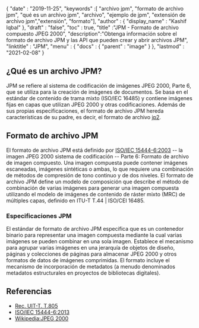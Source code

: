 {
  "date" : "2019-11-25",
  "keywords" :[ "archivo jpm", "formato de archivo jpm", "qué es un archivo jpm", "archivo", "ejemplo de jpm", "extensión de archivo jpm","extensión", "formato"],
  "author" : {
    "display_name" : "Kashif Iqbal"
},
  "draft" : "false",
  "toc" : true,
  "title" :"JPM - Formato de archivo compuesto JPEG 2000",
  "description":"Obtenga información sobre el formato de archivo JPM y las API que pueden crear y abrir archivos JPM",
  "linktitle" : "JPM",
  "menu" : {
    "docs" : {
      "parent" : "image"
}
},
  "lastmod" : "2021-02-08"
}

## ¿Qué es un archivo JPM?

JPM se refiere al sistema de codificación de imágenes JPEG 2000, Parte 6, que se utiliza para la creación de imágenes de documentos. Se basa en el estándar de contenido de trama mixto (ISO/IEC 16485) y contiene imágenes fijas en capas que utilizan JPEG 2000 y otras codificaciones. Además de sus propias especificaciones, el formato de archivo JPM hereda características de su padre, es decir, el formato de archivo [jp2](/es/image/jp2/).

## Formato de archivo JPM

El formato de archivo JPM está definido por [ISO/IEC 15444-6:2003](http://www.iso.org/iso/home/store/catalogue_ics/catalogue_detail_ics.htm?csnumber=61124) -- la imagen JPEG 2000 sistema de codificación -- Parte 6: Formato de archivo de imagen compuesto. Una imagen compuesta puede contener imágenes escaneadas, imágenes sintéticas o ambas, lo que requiere una combinación de métodos de compresión de tono continuo y de dos niveles. El formato de archivo JPM define un modelo de composición que describe el método de combinación de varias imágenes para generar una imagen compuesta utilizando el modelo de imágenes de contenido de ráster mixto (MRC) de múltiples capas, definido en ITU-T T.44 | ISO/CEI 16485.

### Especificaciones JPM
El estándar de formato de archivo JPM especifica que es un contenedor binario para representar una imagen compuesta mediante la cual varias imágenes se pueden combinar en una sola imagen. Establece el mecanismo para agrupar varias imágenes en una jerarquía de objetos de diseño, páginas y colecciones de páginas para almacenar JPEG 2000 y otros formatos de datos de imágenes comprimidas. El formato incluye el mecanismo de incorporación de metadatos (a menudo denominados metadatos estructurales en proyectos de bibliotecas digitales).

## Referencias

* [Rec. UIT-T. T.805](http://www.itu.int/rec/T-REC-T.805/en)
* [ISO/IEC 15444-6:2013](http://www.iso.org/iso/home/store/catalogue_ics/catalogue_detail_ics.htm?csnumber=61124)
* [Wikipedia:JPEG 2000](https://en.wikipedia.org/wiki/JPEG_2000)

